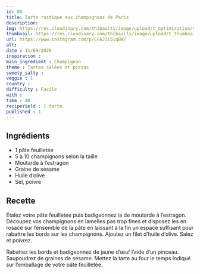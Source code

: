 ```yaml
---
id: 80
title: Tarte rustique aux champignons de Paris
description: 
img: https://res.cloudinary.com/thibaults/image/upload/t_optimisation/v1600518041/Recipes/20200911_tarte_champignons.jpg
thumbnail: https://res.cloudinary.com/thibaults/image/upload/t_thumbnail_josie/v1600518041/Recipes/20200911_tarte_champignons.jpg
url: https://www.instagram.com/p/CFAJii5iqBW/
alt: 
date : 11/09/2020
inspiration : 
main_ingredient : Champignon
theme : Tartes salées et pizzas
sweety_salty : 
veggie : 1
country :
difficulty : Facile
with : 
time : 40
recipeYield : 1 tarte
published : 1
---
```


## Ingrédients
 - 1 pâte feuilletée
 - 5 à 10 champignons selon la taille
 - Moutarde à l’estragon
 - Graine de sésame
 - Huile d’olive
 - Sel, poivre

## Recette
Étalez votre pâte feuilletée puis badigeonnez la de moutarde à l’estragon. Découpez vos champignons en lamelles pas trop fines et disposez les en rosace sur l’ensemble de la pâte en laissant à la fin un espace suffisant pour rabattre les bords sur les champignons. Ajoutez un filet d’huile d’olive. Salez et poivrez.

Rabattez les bords et badigeonnez de jaune d’œuf l’aide d’un pinceau. Saupoudrez de graines de sésame. Mettez la tarte au four le temps indiqué sur l’emballage de votre pâte feuilletée.